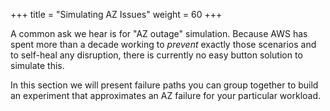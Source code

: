 +++
title = "Simulating AZ Issues"
weight = 60
+++

A common ask we hear is for "AZ outage" simulation. Because AWS has spent more than a decade working to _prevent_ exactly those scenarios and to self-heal any disruption, there is currently no easy button solution to simulate this. 

In this section we will present failure paths you can group together to build an experiment that approximates an AZ failure for your particular workload.











